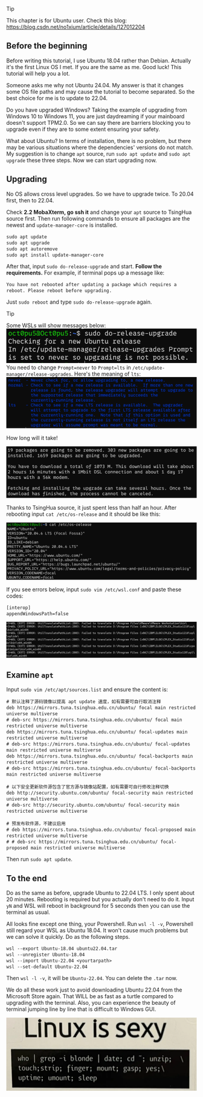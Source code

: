 >[!TIP]
>This chapter is for Ubuntu user. Check this blog: https://blog.csdn.net/no1xium/article/details/127012204

## Before the beginning
Before writing this tutorial, I use Ubuntu 18.04 rather than Debian. Actually it's the first Linux OS I met. If you are the same as me. Good luck! This tutorial will help you a lot.

Someone asks me why not Ubuntu 24.04. My answer is that it changes some OS file paths and may cause the tutorial to become separated. So the best choice for me is to update to 22.04.

Do you have upgraded Windows? Taking the example of upgrading from Windows 10 to Windows 11, you are just daydreaming if your mainboard doesn't support TPM2.0. So we can say there are barriers blocking you to upgrade even if they are to some extent ensuring your safety.

What about Ubuntu? In terms of installation, there is no problem, but there may be various situations where the dependencies' versions do not match. My suggestion is to change `apt` source, run `sudo apt update` and `sudo apt upgrade` these three steps. Now we can start upgrading now.

## Upgrading
No OS allows cross level upgrades. So we have to upgrade twice. To 20.04 first, then to 22.04.

Check **2.2 MobaXterm, go ssh it** and change your `apt` source to TsingHua source first. Then run following commands to ensure all packages are the newest and `update-manager-core` is installed.

```
sudo apt update
sudo apt upgrade
sudo apt autoremove
sudo apt install update-manager-core
```

After that, input `sudo do-release-upgrade` and start. **Follow the requirements.** For example, if terminal pops up a message like:

```
You have not rebooted after updating a package which requires a reboot. Please reboot before upgrading.
```

Just `sudo reboot` and type `sudo do-release-upgrade` again.

>[!TIP]
>Some WSLs will show messages below:
>![](/assets/Linux/2.3%20I%20upgraded%20alone/1.png)
>You need to change `Prompt=never` to `Prompt=lts` in `/etc/update-manager/release-upgrades`. Here's the meaning of `lts`:
>![](/assets/Linux/2.3%20I%20upgraded%20alone/2.png)

How long will it take!

![](/assets/Linux/2.3%20I%20upgraded%20alone/3.png)

Thanks to TsingHua source, it just spent less than half an hour. After rebooting input `cat /etc/os-release` and it should be like this:

![](/assets/Linux/2.3%20I%20upgraded%20alone/4.png)

If you see errors below, input `sudo vim /etc/wsl.conf` and paste these codes:

```
[interop]
appendWindowsPath=false
```

![](/assets/Linux/2.3%20I%20upgraded%20alone/5.png)

## Examine `apt`
Input `sudo vim /etc/apt/sources.list` and ensure the content is:

```
# 默认注释了源码镜像以提高 apt update 速度，如有需要可自行取消注释
deb https://mirrors.tuna.tsinghua.edu.cn/ubuntu/ focal main restricted universe multiverse
# deb-src https://mirrors.tuna.tsinghua.edu.cn/ubuntu/ focal main restricted universe multiverse
deb https://mirrors.tuna.tsinghua.edu.cn/ubuntu/ focal-updates main restricted universe multiverse
# deb-src https://mirrors.tuna.tsinghua.edu.cn/ubuntu/ focal-updates main restricted universe multiverse
deb https://mirrors.tuna.tsinghua.edu.cn/ubuntu/ focal-backports main restricted universe multiverse
# deb-src https://mirrors.tuna.tsinghua.edu.cn/ubuntu/ focal-backports main restricted universe multiverse

# 以下安全更新软件源包含了官方源与镜像站配置，如有需要可自行修改注释切换
deb http://security.ubuntu.com/ubuntu/ focal-security main restricted universe multiverse
# deb-src http://security.ubuntu.com/ubuntu/ focal-security main restricted universe multiverse

# 预发布软件源，不建议启用
# deb https://mirrors.tuna.tsinghua.edu.cn/ubuntu/ focal-proposed main restricted universe multiverse
# # deb-src https://mirrors.tuna.tsinghua.edu.cn/ubuntu/ focal-proposed main restricted universe multiverse
```

Then run `sudo apt update`.

## To the end
Do as the same as before, upgrade Ubuntu to 22.04 LTS. I only spent about 20 minutes. Rebooting is required but you actually don't need to do it. Input `yN` and WSL will reboot in background for 5 seconds then you can use the terminal as usual.

All looks fine except one thing, your Powershell. Run `wsl -l -v`, Powershell still regard your WSL as Ubuntu 18.04. It won't cause much problems but we can solve it quickly. Do as the following steps.

```
wsl --export Ubuntu-18.04 ubuntu22.04.tar
wsl --unregister Ubuntu-18.04
wsl --import Ubuntu-22.04 <yourtarpath>
wsl --set-default Ubuntu-22.04
```

Then `wsl -l -v`, it will be `Ubuntu-22.04`. You can delete the `.tar` now.

We do all these work just to avoid downloading Ubuntu 22.04 from the Microsoft Store again. That WILL be as fast as a turtle compared to upgrading with the terminal. Also, you can experience the beauty of terminal jumping line by line that is difficult to Windows GUI.

![](/assets/Linux/2.3%20I%20upgraded%20alone/6.png)
